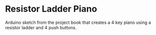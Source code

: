 # Resistor Ladder Piano
Arduino sketch from the project book that creates a 4 key piano using a resistor ladder and 4 push buttons.